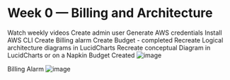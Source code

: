 # Week 0 — Billing and Architecture
Watch weekly videos
 Create admin user
 Generate AWS credentials
 Install AWS CLI
 Create Billing alarm 
 Create Budget - completed
 Recreate Logical architecture diagrams in LucidCharts
 Recreate conceptual Diagram in LucidCharts or on a Napkin
Budget Created
![image](https://user-images.githubusercontent.com/102694128/219826012-bcedd8b6-a496-4267-ba05-5637d451467f.png)

Billing Alarm
![image](https://user-images.githubusercontent.com/102694128/219826185-d804c2b6-60ca-42fa-8f4d-dc9921464147.png)

